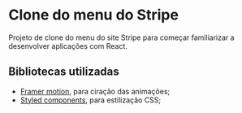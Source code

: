 # Clone do menu do Stripe

Projeto de clone do menu do site Stripe para começar familiarizar a desenvolver aplicações com React.

## Bibliotecas utilizadas

- [Framer motion](https://www.framer.com/motion/), para ciração das animações;
- [Styled components](https://styled-components.com/), para estilização CSS;

